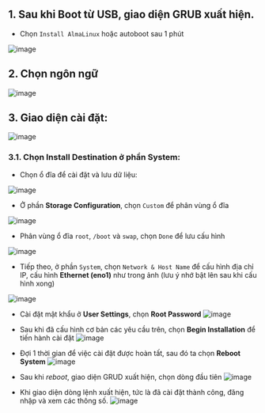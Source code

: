 ## 1. Sau khi Boot từ USB, giao diện GRUB xuất hiện.
- Chọn `Install AlmaLinux` hoặc autoboot sau 1 phút

![image](https://github.com/user-attachments/assets/5c6d7c51-303b-45b3-a94c-385afe8554a9)

## 2. Chọn ngôn ngữ 
![image](https://github.com/user-attachments/assets/4e9016c5-ed9a-4e16-890c-800a9f60fc3a)

## 3. Giao diện cài đặt: 
![image](https://github.com/user-attachments/assets/66d33571-e6b2-4740-97dd-0112fc487136)

### 3.1. Chọn Install Destination ở phần System:
- Chọn ổ đĩa để cài đặt và lưu dữ liệu:
  
![image](https://github.com/user-attachments/assets/d60c8afa-4ab1-4af2-8ab7-e41ce9128552)

- Ở phần **Storage Configuration**, chọn `Custom` để phân vùng ổ đĩa

![image](https://github.com/user-attachments/assets/3ebb9251-ed55-4cf8-aebc-9ca253924d0a)

- Phân vùng ổ đĩa `root`, `/boot` và `swap`, chọn `Done` để lưu cấu hình

![image](https://github.com/user-attachments/assets/0717e163-76d7-4bac-9c59-9e14564b2ed2)

- Tiếp theo, ở phần `System`, chọn `Network & Host Name` để cấu hình địa chỉ IP, cấu hình **Ethernet (eno1)** như trong ảnh (lưu ý nhớ bật lên sau khi cấu hình xong)

![image](https://github.com/user-attachments/assets/1cc27e5a-21d0-4891-a13d-2217583ede1a)

- Cài đặt mật khẩu ở **User Settings**, chọn **Root Password**
![image](https://github.com/user-attachments/assets/77c54fa0-0a0a-479c-97a7-6c4fa0c450de)

- Sau khi đã cấu hình cơ bản các yêu cầu trên, chọn **Begin Installation** để tiến hành cài đặt
![image](https://github.com/user-attachments/assets/a05ae43e-ec92-4b27-88ee-05584d21e196)

- Đợi 1 thời gian để việc cài đặt được hoàn tất, sau đó ta chọn **Reboot System**
![image](https://github.com/user-attachments/assets/f4adead5-2a2a-40d2-9a9c-23db4726075c)

- Sau khi *reboot*, giao diện GRUD xuất hiện, chọn dòng đầu tiên
![image](https://github.com/user-attachments/assets/9899431b-7dc1-43c3-8d81-8a8dd4b0a78b)

- Khi giao diện dòng lệnh xuất hiện, tức là đã cài đặt thành công, đăng nhập và xem các thông số.
![image](https://github.com/user-attachments/assets/d33de80d-84e5-465d-b615-a1f06e1c5b50)
